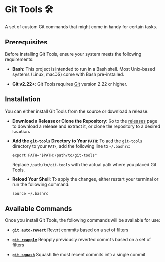 # Git Tools :hammer_and_wrench:

A set of custom Git commands that might come in handy for certain tasks.

## Prerequisites

Before installing Git Tools, ensure your system meets the following requirements:

- __Bash__: This project is intended to run in a Bash shell. Most Unix-based systems (Linux, macOS) come with Bash pre-installed.

- __Git v2.22+__: Git Tools requires [Git](https://git-scm.com/downloads) version 2.22 or higher.

## Installation

You can either install Git Tools from the source or download a release.

- __Download a Release or Clone the Repository__: Go to the [releases](https://github.com/isikerhan/git-tools/releases) page to download a release and extract it, or clone the repository to a desired location.
- __Add the `git-tools` Directory to Your `PATH`__: To add the `git-tools` directory to your `PATH`,
add the following line to `~/.bashrc`:

    ```console
    export PATH="$PATH:/path/to/git-tools"
    ```

    Replace `/path/to/git-tools` with the actual path where you placed Git Tools.
- __Reload Your Shell__: To apply the changes, either restart your terminal or run the following command:

    ```console
    source ~/.bashrc
    ```

## Available Commands

Once you install Git Tools, the following commands will be available for use:

- [__`git auto-revert`__](docs/git-auto-revert.md) Revert commits based on a set of filters

- [__`git reapply`__](docs/git-reapply.md) Reapply previously reverted commits based on a set of filters

- [__`git squash`__](docs/git-squash.md) Squash the most recent commits into a single commit
